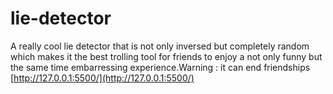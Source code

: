 # lie-detector
A really cool lie detector that is  not only inversed but  completely random which makes it the best trolling tool for friends  to enjoy a not only funny but the same time embarressing experience.Warning : it can end friendships
[http://127.0.0.1:5500/](http://127.0.0.1:5500/)

